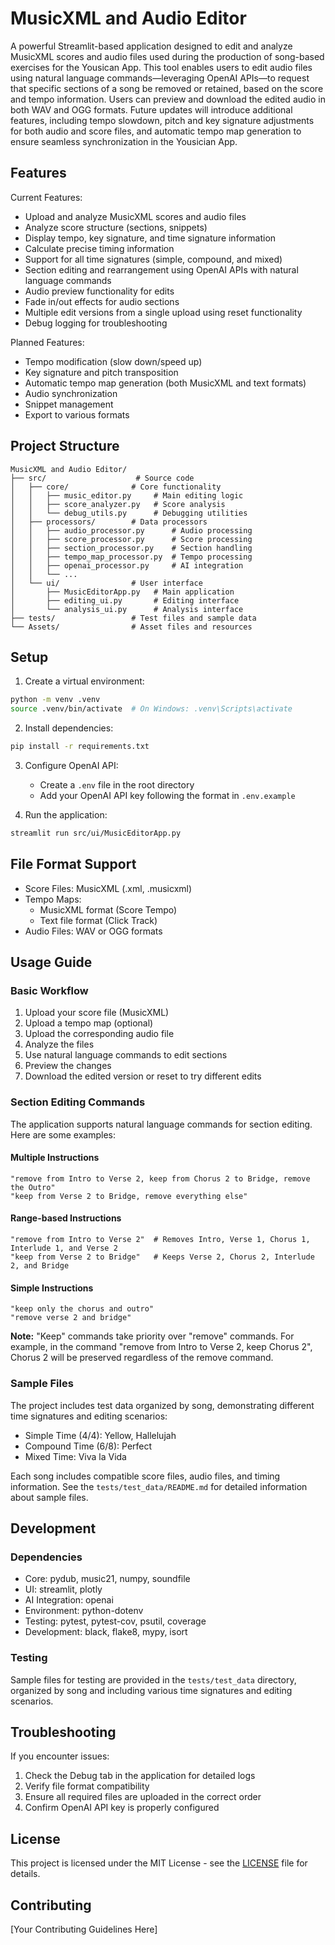 # MusicXML and Audio Editor

A powerful Streamlit-based application designed to edit and analyze MusicXML scores and audio files used during the production of song-based exercises for the Yousican App. This tool enables users to edit audio files using natural language commands—leveraging OpenAI APIs—to request that specific sections of a song be removed or retained, based on the score and tempo information. Users can preview and download the edited audio in both WAV and OGG formats. Future updates will introduce additional features, including tempo slowdown, pitch and key signature adjustments for both audio and score files, and automatic tempo map generation to ensure seamless synchronization in the Yousician App.

## Features

Current Features:
- Upload and analyze MusicXML scores and audio files
- Analyze score structure (sections, snippets)
- Display tempo, key signature, and time signature information
- Calculate precise timing information
- Support for all time signatures (simple, compound, and mixed)
- Section editing and rearrangement using OpenAI APIs with natural language commands
- Audio preview functionality for edits
- Fade in/out effects for audio sections
- Multiple edit versions from a single upload using reset functionality
- Debug logging for troubleshooting

Planned Features:
- Tempo modification (slow down/speed up)
- Key signature and pitch transposition
- Automatic tempo map generation (both MusicXML and text formats)
- Audio synchronization
- Snippet management
- Export to various formats

## Project Structure

```
MusicXML and Audio Editor/
├── src/                    # Source code
│   ├── core/              # Core functionality
│   │   ├── music_editor.py     # Main editing logic
│   │   ├── score_analyzer.py   # Score analysis
│   │   └── debug_utils.py      # Debugging utilities
│   ├── processors/        # Data processors
│   │   ├── audio_processor.py      # Audio processing
│   │   ├── score_processor.py      # Score processing
│   │   ├── section_processor.py    # Section handling
│   │   ├── tempo_map_processor.py  # Tempo processing
│   │   ├── openai_processor.py     # AI integration
│   │   └── ...
│   └── ui/                # User interface
│       ├── MusicEditorApp.py   # Main application
│       ├── editing_ui.py       # Editing interface
│       └── analysis_ui.py      # Analysis interface
├── tests/                 # Test files and sample data
└── Assets/                # Asset files and resources
```

## Setup

1. Create a virtual environment:
```bash
python -m venv .venv
source .venv/bin/activate  # On Windows: .venv\Scripts\activate
```

2. Install dependencies:
```bash
pip install -r requirements.txt
```

3. Configure OpenAI API:
   - Create a `.env` file in the root directory
   - Add your OpenAI API key following the format in `.env.example`

4. Run the application:
```bash
streamlit run src/ui/MusicEditorApp.py
```

## File Format Support

- Score Files: MusicXML (.xml, .musicxml)
- Tempo Maps: 
  - MusicXML format (Score Tempo)
  - Text file format (Click Track)
- Audio Files: WAV or OGG formats

## Usage Guide

### Basic Workflow
1. Upload your score file (MusicXML)
2. Upload a tempo map (optional)
3. Upload the corresponding audio file
4. Analyze the files
5. Use natural language commands to edit sections
6. Preview the changes
7. Download the edited version or reset to try different edits

### Section Editing Commands

The application supports natural language commands for section editing. Here are some examples:

#### Multiple Instructions
```
"remove from Intro to Verse 2, keep from Chorus 2 to Bridge, remove the Outro"
"keep from Verse 2 to Bridge, remove everything else"
```

#### Range-based Instructions
```
"remove from Intro to Verse 2"  # Removes Intro, Verse 1, Chorus 1, Interlude 1, and Verse 2
"keep from Verse 2 to Bridge"   # Keeps Verse 2, Chorus 2, Interlude 2, and Bridge
```

#### Simple Instructions
```
"keep only the chorus and outro"
"remove verse 2 and bridge"
```

**Note:** "Keep" commands take priority over "remove" commands. For example, in the command "remove from Intro to Verse 2, keep Chorus 2", Chorus 2 will be preserved regardless of the remove command.

### Sample Files

The project includes test data organized by song, demonstrating different time signatures and editing scenarios:
- Simple Time (4/4): Yellow, Hallelujah
- Compound Time (6/8): Perfect
- Mixed Time: Viva la Vida

Each song includes compatible score files, audio files, and timing information. See the `tests/test_data/README.md` for detailed information about sample files.

## Development

### Dependencies
- Core: pydub, music21, numpy, soundfile
- UI: streamlit, plotly
- AI Integration: openai
- Environment: python-dotenv
- Testing: pytest, pytest-cov, psutil, coverage
- Development: black, flake8, mypy, isort

### Testing
Sample files for testing are provided in the `tests/test_data` directory, organized by song and including various time signatures and editing scenarios.

## Troubleshooting

If you encounter issues:
1. Check the Debug tab in the application for detailed logs
2. Verify file format compatibility
3. Ensure all required files are uploaded in the correct order
4. Confirm OpenAI API key is properly configured

## License

This project is licensed under the MIT License - see the [LICENSE](LICENSE) file for details.

## Contributing

[Your Contributing Guidelines Here] 